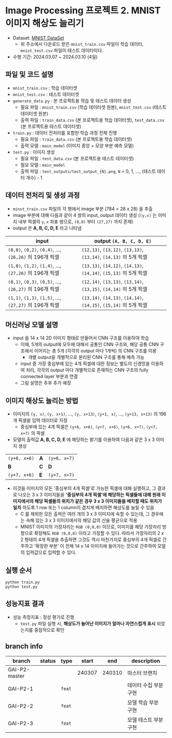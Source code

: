 # Image Processing 프로젝트 2. MNIST 이미지 해상도 늘리기
* Dataset: [MNIST DataSet](https://www.kaggle.com/datasets/oddrationale/mnist-in-csv/data)
  * 위 주소에서 다운로드 받은 ```mnist_train.csv``` 파일이 학습 데이터, ```mnist_test.csv``` 파일이 테스트 데이터이다.
* 수행 기간: 2024.03.07 ~ 2024.03.10 (4일)

## 파일 및 코드 설명
* ```mnist_train.csv``` : 학습 데이터셋
* ```mnist_test.csv``` : 테스트 데이터셋
* ```generate_data.py``` : 본 프로젝트용 학습 및 테스트 데이터 생성
  * 필요 파일 : ```mnist_train.csv``` (학습 데이터셋 원본), ```mnist_test.csv``` (테스트 데이터셋 원본)
  * 출력 파일 : ```train_data.csv``` (본 프로젝트용 학습 데이터셋), ```test_data.csv``` (본 프로젝트용 테스트 데이터셋)
* ```train.py``` : 데이터 전처리를 포함한 학습 과정 전체 진행
  * 필요 파일 : ```train_data.csv``` (본 프로젝트용 학습 데이터셋)
  * 출력 모델 : ```main_model``` (이미지 중앙 + 모양 부분 예측 모델)
* ```test.py``` : 이미지 생성
  * 필요 파일 : ```test_data.csv``` (본 프로젝트용 테스트 데이터셋)
  * 필요 모델 : ```main_model```
  * 출력 파일 : ```test_outputs/test_output_{N}.png```, ```N``` = 0, 1, ..., (테스트 데이터 개수) - 1

## 데이터 전처리 및 생성 과정
* ```minst_train.csv``` 파일의 각 행에서 image 부분 (784 = 28 x 28) 을 추출
* image 부분에 대해 다음과 같이 4 쌍의 input, output 데이터 생성 (```(y,x)``` 는 이미지 내부 픽셀의 ```y```, ```x``` 좌표 쌍으로, ```(0,0)``` 부터 ```(27,27)``` 까지 존재)
* output 은 **A, B, C, D, E** 라고 나타냄

|input|output ```(A, B, C, D, E)```|
|---|---|
|```(0,0)```, ```(0,2)```, ```(0,4)```, ..., ```(26,26)``` 의 196개 픽셀|```(12,13)```, ```(13,12)```, ```(13,13)```, ```(13,14)```, ```(14,13)``` 의 5개 픽셀|
|```(1,0)```, ```(1,2)```, ```(1,4)```, ..., ```(27,26)``` 의 196개 픽셀|```(13,13)```, ```(14,12)```, ```(14,13)```, ```(14,14)```, ```(15,13)``` 의 5개 픽셀|
|```(0,1)```, ```(0,3)```, ```(0,5)```, ..., ```(26,27)``` 의 196개 픽셀|```(12,14)```, ```(13,13)```, ```(13,14)```, ```(13,15)```, ```(14,14)``` 의 5개 픽셀|
|```(1,1)```, ```(1,3)```, ```(1,5)```, ..., ```(27,27)``` 의 196개 픽셀|```(13,14)```, ```(14,13)```, ```(14,14)```, ```(14,15)```, ```(15,14)``` 의 5개 픽셀|

## 머신러닝 모델 설명
* input 을 14 x 14 2D 이미지 형태로 만들어서 CNN 구조를 이용하여 학습
  * 이때, 5개의 output에 모두에 대해서 공통인 CNN 구조와, 해당 공통 CNN 구조에서 이어지는 총 5개 (각각의 output 마다 1개씩) 의 CNN 구조를 이용
    * 개별 output을 개별적으로 분리된 CNN 구조를 통해 예측 가능
  * input 중 가장 중심부에 있는 4개 픽셀에 대한 정보는 별도의 신경망을 이용하여 처리, 각각의 output 마다 개별적으로 존재하는 CNN 구조의 fully connected layer 부분과 연결
  * 그림 설명은 추후 추가 예정

## 이미지 해상도 늘리는 방법
* 이미지의 ```(y, x)```, ```(y, x+1)```, ..., ```(y, x+13)```, ```(y+1, x)```, ..., ```(y+13, x+13)``` 의 196개 픽셀을 입력 데이터로 지정
  * 중심부에 있는 4개 픽셀은 ```(y+6, x+6)```, ```(y+7, x+6)```, ```(y+6, x+7)```, ```(y+7, x+7)``` 의 픽셀
* 모델의 출력값 **A, B, C, D, E** 에 해당하는 밝기를 이용하여 다음과 같은 3 x 3 이미지 생성

||||
|---|---|---|
|```(y+6, x+6)```|**A**|```(y+6, x+7)```|
|**B**|**C**|**D**|
|```(y+7, x+6)```|**E**|```(y+7, x+7)```|

* 이것을 이미지의 모든 '중심부의 4개 픽셀'로 가능한 픽셀에 대해 실행하고, 그 결과로 나오는 3 x 3 이미지들을 **'중심부의 4개 픽셀'에 해당하는 픽셀들에 대해 원래 이미지에서의 해당 픽셀들의 위치가 같은 경우 3 x 3 이미지들을 배치할 때도 위치가 일치** 하도록 1 row 또는 1 column이 겹치게 배치하면 해상도를 늘릴 수 있음
  * C 를 제외한 모든 출력은 여러 개의 3 x 3 이미지에 속할 수 있는데, 그 경우에는 속해 있는 3 x 3 이미지에서의 해당 값의 산술 평균으로 적용
  * MNIST 이미지의 가장자리는 ```RGB (0,0,0)``` 이므로, 이미지를 해당 가장자리 방향으로 확장해도 ```RGB (0,0,0)``` 이라고 가정할 수 있다. 따라서 가장자리의 2 x 2 형태의 4개 픽셀을 추출하면 그것도 역시 마찬가지로 중심부의 4개 픽셀로 간주하고 '확장한 부분' 이 전체 14 x 14 이미지에 들어가는 것으로 간주하여 모델의 입력값으로 입력할 수 있다.

## 실행 순서
```
python train.py
python test.py
```

## 성능지표 결과
* 성능 측정지표 : 정성 평가로 진행
  * ```test.py``` 파일 실행 시, **해상도가 늘어난 이미지가 얼마나 자연스럽게 표시** 되었는지를 중점적으로 확인

## branch info
|branch|status|type|start|end|description|
|---|---|---|---|---|---|
|GAI-P2-master|||240307|240310|마스터 브랜치|
|GAI-P2-1||```feat```|||데이터 수집 부분 구현|
|GAI-P2-2||```feat```|||모델 학습 부분 구현|
|GAI-P2-3||```feat```|||모델 테스트 부분 구현|